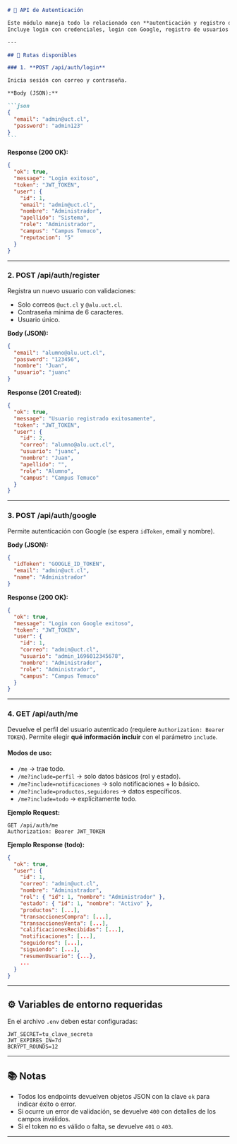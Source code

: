 
````markdown
# 📌 API de Autenticación

Este módulo maneja todo lo relacionado con **autenticación y registro de usuarios**.  
Incluye login con credenciales, login con Google, registro de usuarios y consulta de perfil con JWT.

---

## 🔑 Rutas disponibles

### 1. **POST /api/auth/login**

Inicia sesión con correo y contraseña.

**Body (JSON):**

```json
{
  "email": "admin@uct.cl",
  "password": "admin123"
}
```
````

**Response (200 OK):**

```json
{
  "ok": true,
  "message": "Login exitoso",
  "token": "JWT_TOKEN",
  "user": {
    "id": 1,
    "email": "admin@uct.cl",
    "nombre": "Administrador",
    "apellido": "Sistema",
    "role": "Administrador",
    "campus": "Campus Temuco",
    "reputacion": "5"
  }
}
```

---

### 2. **POST /api/auth/register**

Registra un nuevo usuario con validaciones:

- Solo correos `@uct.cl` y `@alu.uct.cl`.
- Contraseña mínima de 6 caracteres.
- Usuario único.

**Body (JSON):**

```json
{
  "email": "alumno@alu.uct.cl",
  "password": "123456",
  "nombre": "Juan",
  "usuario": "juanc"
}
```

**Response (201 Created):**

```json
{
  "ok": true,
  "message": "Usuario registrado exitosamente",
  "token": "JWT_TOKEN",
  "user": {
    "id": 2,
    "correo": "alumno@alu.uct.cl",
    "usuario": "juanc",
    "nombre": "Juan",
    "apellido": "",
    "role": "Alumno",
    "campus": "Campus Temuco"
  }
}
```

---

### 3. **POST /api/auth/google**

Permite autenticación con Google (se espera `idToken`, email y nombre).

**Body (JSON):**

```json
{
  "idToken": "GOOGLE_ID_TOKEN",
  "email": "admin@uct.cl",
  "name": "Administrador"
}
```

**Response (200 OK):**

```json
{
  "ok": true,
  "message": "Login con Google exitoso",
  "token": "JWT_TOKEN",
  "user": {
    "id": 1,
    "correo": "admin@uct.cl",
    "usuario": "admin_1696012345678",
    "nombre": "Administrador",
    "role": "Administrador",
    "campus": "Campus Temuco"
  }
}
```

---

### 4. **GET /api/auth/me**

Devuelve el perfil del usuario autenticado (requiere `Authorization: Bearer TOKEN`).
Permite elegir **qué información incluir** con el parámetro `include`.

#### Modos de uso:

- `/me` → trae todo.
- `/me?include=perfil` → solo datos básicos (rol y estado).
- `/me?include=notificaciones` → solo notificaciones + lo básico.
- `/me?include=productos,seguidores` → datos específicos.
- `/me?include=todo` → explícitamente todo.

**Ejemplo Request:**

```
GET /api/auth/me
Authorization: Bearer JWT_TOKEN
```

**Ejemplo Response (todo):**

```json
{
  "ok": true,
  "user": {
    "id": 1,
    "correo": "admin@uct.cl",
    "nombre": "Administrador",
    "rol": { "id": 1, "nombre": "Administrador" },
    "estado": { "id": 1, "nombre": "Activo" },
    "productos": [...],
    "transaccionesCompra": [...],
    "transaccionesVenta": [...],
    "calificacionesRecibidas": [...],
    "notificaciones": [...],
    "seguidores": [...],
    "siguiendo": [...],
    "resumenUsuario": {...},
    ...
  }
}
```

---

## ⚙️ Variables de entorno requeridas

En el archivo `.env` deben estar configuradas:

```
JWT_SECRET=tu_clave_secreta
JWT_EXPIRES_IN=7d
BCRYPT_ROUNDS=12
```

---

## 📚 Notas

- Todos los endpoints devuelven objetos JSON con la clave `ok` para indicar éxito o error.
- Si ocurre un error de validación, se devuelve `400` con detalles de los campos inválidos.
- Si el token no es válido o falta, se devuelve `401` o `403`.

---

```

```

